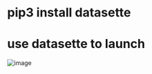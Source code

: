 # pip3 install datasette
# use datasette to launch 


![image](https://github.com/user-attachments/assets/c91b50df-1dde-494c-aad2-6701c9769522)
